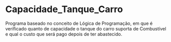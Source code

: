 # Capacidade_Tanque_Carro
Programa baseado no conceito de Lógica de Programação, em que é verificado quanto de capacidade o tanque do carro suporta de Combustível e qual o custo que será pago depois de ter abastecido.
